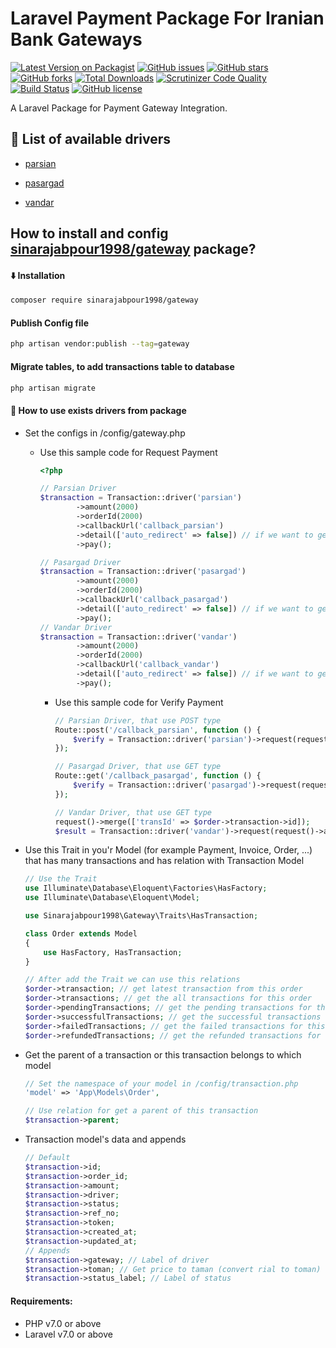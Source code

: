 # Laravel Payment Package For Iranian Bank Gateways
[![Latest Version on Packagist](https://img.shields.io/packagist/v/sinarajabpour1998/transaction.svg?style=flat-square)](https://packagist.org/packages/sinarajabpour1998/gateway)
[![GitHub issues](https://img.shields.io/github/issues/sinarajabpour1998/gateway?style=flat-square)](https://github.com/sinarajabpour1998/gateway/issues)
[![GitHub stars](https://img.shields.io/github/stars/sinarajabpour1998/gateway?style=flat-square)](https://github.com/sinarajabpour1998/gateway/stargazers)
[![GitHub forks](https://img.shields.io/github/forks/sinarajabpour1998/gateway?style=flat-square)](https://github.com/sinarajabpour1998/gateway/network)
[![Total Downloads](https://img.shields.io/packagist/dt/sinarajabpour1998/gateway.svg?style=flat-square)](https://packagist.org/packages/sinarajabpour1998/gateway)
[![Scrutinizer Code Quality](https://scrutinizer-ci.com/g/sinarajabpour1998/gateway/badges/quality-score.png?b=main)](https://scrutinizer-ci.com/g/sinarajabpour1998/gateway/?branch=main)
[![Build Status](https://scrutinizer-ci.com/g/sinarajabpour1998/gateway/badges/build.png?b=main)](https://scrutinizer-ci.com/g/sinarajabpour1998/gateway/build-status/main)
[![GitHub license](https://img.shields.io/github/license/sinarajabpour1998/gateway?style=flat-square)](https://github.com/sinarajabpour1998/gateway/blob/master/LICENSE)

A Laravel Package for Payment Gateway Integration.

## <g-emoji class="g-emoji" alias="gem" fallback-src="https://github.githubassets.com/images/icons/emoji/unicode/1f48e.png">💎</g-emoji> List of available drivers

- [parsian](https://www.pec.ir/)

- [pasargad](https://bpi.ir/)

- [vandar](https://vandar.io/)


## How to install and config [sinarajabpour1998/gateway](https://github.com/sinarajabpour1998/gateway) package?

#### <g-emoji class="g-emoji" alias="arrow_down" fallback-src="https://github.githubassets.com/images/icons/emoji/unicode/2b07.png">⬇️</g-emoji> Installation

```bash
composer require sinarajabpour1998/gateway
```

#### Publish Config file

```bash
php artisan vendor:publish --tag=gateway
```

#### Migrate tables, to add transactions table to database

```bash
php artisan migrate
```

#### <g-emoji class="g-emoji" alias="book" fallback-src="https://github.githubassets.com/images/icons/emoji/unicode/1f4d6.png">📖</g-emoji> How to use exists drivers from package

- Set the configs in /config/gateway.php

  - Use this sample code for Request Payment 

      ```php
      <?php
  
      // Parsian Driver
      $transaction = Transaction::driver('parsian')
              ->amount(2000)
              ->orderId(2000)
              ->callbackUrl('callback_parsian')
              ->detail(['auto_redirect' => false]) // if we want to get {token, url} and not auto redirect to Bank Gateway.
              ->pay();
  
      // Pasargad Driver
      $transaction = Transaction::driver('pasargad')
              ->amount(2000)
              ->orderId(2000)
              ->callbackUrl('callback_pasargad')
              ->detail(['auto_redirect' => false]) // if we want to get {token, url} and not auto redirect to Bank Gateway.
              ->pay();
      // Vandar Driver
      $transaction = Transaction::driver('vandar')
              ->amount(2000)
              ->orderId(2000)
              ->callbackUrl('callback_vandar')
              ->detail(['auto_redirect' => false]) // if we want to get {token, url} and not auto redirect to Bank Gateway.
              ->pay();

      ```
  
    - Use this sample code for Verify Payment

        ```php
        // Parsian Driver, that use POST type
        Route::post('/callback_parsian', function () {
            $verify = Transaction::driver('parsian')->request(request()->all())->verify();
        });
    
        // Pasargad Driver, that use GET type
        Route::get('/callback_pasargad', function () {
            $verify = Transaction::driver('pasargad')->request(request()->all())->verify();
        });
      
        // Vandar Driver, that use GET type
        request()->merge(['transId' => $order->transaction->id]);
        $result = Transaction::driver('vandar')->request(request()->all())->verify();
      ```

- Use this Trait in you'r Model (for example Payment, Invoice, Order, ...) that has many transactions and has relation with Transaction Model

    ```php
    // Use the Trait
    use Illuminate\Database\Eloquent\Factories\HasFactory;
    use Illuminate\Database\Eloquent\Model;
  
    use Sinarajabpour1998\Gateway\Traits\HasTransaction;
    
    class Order extends Model
    {
        use HasFactory, HasTransaction;
    }
  
    // After add the Trait we can use this relations
    $order->transaction; // get latest transaction from this order
    $order->transactions; // get the all transactions for this order
    $order->pendingTransactions; // get the pending transactions for this order
    $order->successfulTransactions; // get the successful transactions for this order
    $order->failedTransactions; // get the failed transactions for this order
    $order->refundedTransactions; // get the refunded transactions for this order
    ```
- Get the parent of a transaction or this transaction belongs to which model

    ```php
    // Set the namespace of your model in /config/transaction.php
    'model' => 'App\Models\Order',

    // Use relation for get a parent of this transaction
    $transaction->parent;
    ```
  
- Transaction model's data and appends

    ```php
    // Default
    $transaction->id;
    $transaction->order_id;
    $transaction->amount;
    $transaction->driver;
    $transaction->status;
    $transaction->ref_no;
    $transaction->token;
    $transaction->created_at;
    $transaction->updated_at;
    // Appends
    $transaction->gateway; // Label of driver 
    $transaction->toman; // Get price to taman (convert rial to toman)
    $transaction->status_label; // Label of status
    ```

#### Requirements:

- PHP v7.0 or above
- Laravel v7.0 or above

